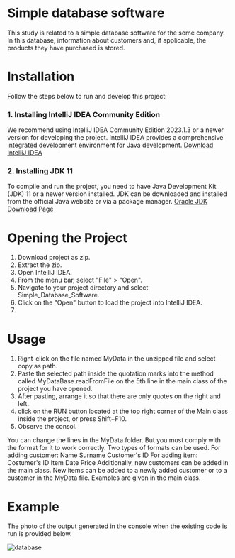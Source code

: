 # Simple database software
This study is related to a simple database software for the some company. In this database, information about customers and, if applicable, the products they have purchased is stored.

# Installation
 Follow the steps below to run and develop this project:
 ### 1. Installing IntelliJ IDEA Community Edition
 We recommend using IntelliJ IDEA Community Edition 2023.1.3 or a newer version for developing the project. IntelliJ IDEA provides a comprehensive integrated 
 development environment for Java development. [Download IntelliJ IDEA](https://www.jetbrains.com/idea/download/)
 ### 2. Installing JDK 11
 To compile and run the project, you need to have Java Development Kit (JDK) 11 or a newer version installed. JDK can be downloaded and installed from the official 
 Java website or via a package manager.
 [Oracle JDK Download Page](https://www.oracle.com/java/technologies/javase-jdk11-downloads.html)

# Opening the Project
1. Download project as zip.
2. Extract the zip.
3. Open IntelliJ IDEA.
4. From the menu bar, select "File" > "Open".
5. Navigate to your project directory and select Simple_Database_Software.
6. Click on the "Open" button to load the project into IntelliJ IDEA.
7. 
# Usage
1. Right-click on the file named MyData in the unzipped file and select copy as path.
2. Paste the selected path inside the quotation marks into the method called MyDataBase.readFromFile on the 5th line in the main class of the project you have opened.
3. After pasting, arrange it so that there are only quotes on the right and left.
4. click on the RUN button located at the top right corner of the Main class inside the project, or press Shift+F10.
5. Observe the consol. 

You can change the lines in the MyData folder. But you must comply with the format for it to work correctly. Two types of formats can be used.
For adding customer: Name  Surname  Customer's ID
For adding item: Costumer's ID  Item  Date  Price
Additionally, new customers can be added in the main class. New items can be added to a newly added customer or to a customer in the MyData file. Examples are given in the main class.

# Example
The photo of the output generated in the console when the existing code is run is provided below.

![database](https://github.com/onatbulutt/Simple-database-software/assets/155490196/54c56b44-e6d3-4597-928b-f156d6b28081)

